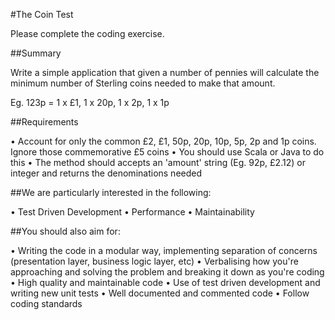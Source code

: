 #The Coin Test

Please complete the coding exercise.

##Summary

Write a simple application that given a number of pennies will calculate the minimum number of Sterling coins needed to make that amount.

Eg. 123p = 1 x £1, 1 x 20p, 1 x 2p, 1 x 1p

##Requirements

•	Account for only the common £2, £1, 50p, 20p, 10p, 5p, 2p and 1p coins. Ignore those commemorative £5 coins
•	You should use Scala or Java to do this
•	The method should accepts an 'amount' string (Eg. 92p, £2.12) or integer and returns the denominations needed

##We are particularly interested in the following:

•	Test Driven Development
•	Performance
•	Maintainability

##You should also aim for:

•	Writing the code in a modular way, implementing separation of concerns (presentation layer, business logic layer, etc)
•	Verbalising how you're approaching and solving the problem and breaking it down as you're coding
•	High quality and maintainable code
•	Use of test driven development and writing new unit tests
•	Well documented and commented code
•	Follow coding standards
